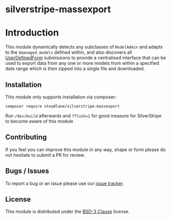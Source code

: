 # silverstripe-massexport

# Introduction

This module dynamically detects any subclasses of `ModelAdmin` and adapts to the `$managed_models` defined within, and also discovers all [UserDefinedForm](https://github.com/silverstripe/silverstripe-userforms) submissions to provide a centralised interface that can be used to export data from any one or more models from within a specified date range which is then zipped into a single file and downloaded.

## Installation

This module only supports installation via composer:

```
composer require steadlane/silverstripe-massexport
```

Run `/dev/build` afterwards and `?flush=1` for good measure for SilverStripe to become aware of this module

## Contributing

If you feel you can improve this module in any way, shape or form please do not hesitate to submit a PR for review.

## Bugs / Issues

To report a bug or an issue please use our [issue tracker](https://github.com/steadlane/silverstripe-massexport/issues).

## License

This module is distributed under the [BSD-3 Clause](https://github.com/steadlane/silverstripe-massexport/blob/master/LICENSE) license.
